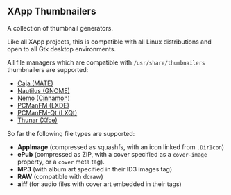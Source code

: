 XApp Thumbnailers
-----------------

A collection of thumbnail generators.

Like all XApp projects, this is compatible with all Linux distributions and open to all Gtk desktop environments.

All file managers which are compatible with `/usr/share/thumbnailers` thumbnailers are supported:

- [Caja (MATE)](https://github.com/mate-desktop/caja)
- [Nautilus (GNOME)](https://gitlab.gnome.org/GNOME/nautilus)
- [Nemo (Cinnamon)](https://github.com/linuxmint/nemo)
- [PCManFM (LXDE)](https://github.com/lxde/pcmanfm)
- [PCManFM-Qt (LXQt)](https://github.com/lxqt/pcmanfm-qt)
- [Thunar (Xfce)](https://gitlab.xfce.org/xfce/thunar)

So far the following file types are supported:

- **AppImage** (compressed as squashfs, with an icon linked from `.DirIcon`)
- **ePub** (compressed as ZIP, with a cover specified as a `cover-image` property, or a `cover` meta tag).
- **MP3** (with album art specified in their ID3 images tag)
- **RAW** (compatible with dcraw)
- **aiff** (for audio files with cover art embedded in their tags)
